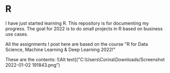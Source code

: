 # R

I have just started learning R. This repository is for documenting my progress.
The goal for 2022 is to do small projects in R based on business use cases.

All the assignments I post here are based on the course "R for Data Science, Machine Learning & Deep Learning 2022!"

These are the contents: 
![Alt text]("C:\Users\Corina\Downloads/Screenshot 2022-01-02 191843.png")
